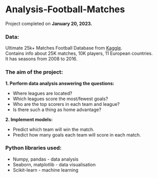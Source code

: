 # Analysis-Football-Matches
Project completed on **January 20, 2023.**

### Data:
Ultimate 25k+ Matches Football Database from <a href='https://www.kaggle.com/datasets/prajitdatta/ultimate-25k-matches-football-database-european'>Kaggle</a>. <br>
Contains info about 25K matches, 10K players, 11 European countries.<br>
It has seasons from 2008 to 2016.

### The aim of the project:
<b> 1. Perform data analysis answering the questions: </b>
* Where leagues are located?
* Which leagues score the most/fewest goals?
* Who are the top scorers in each team and league?
* Is there such a thing as home advantage?

<b> 2. Implement models: </b>
* Predict which team will win the match.
* Predict how many goals each team will score in each match.


### Python libraries used: 
* Numpy, pandas - data analysis
* Seaborn, matplotlib - data visualisation
* Scikit-learn - machine learning
